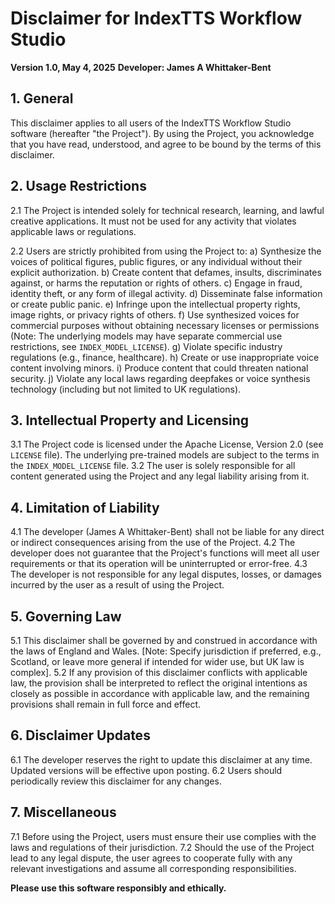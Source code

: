 # Disclaimer for IndexTTS Workflow Studio

**Version 1.0, May 4, 2025**
**Developer: James A Whittaker-Bent**

## 1. General
This disclaimer applies to all users of the IndexTTS Workflow Studio software (hereafter "the Project"). By using the Project, you acknowledge that you have read, understood, and agree to be bound by the terms of this disclaimer.

## 2. Usage Restrictions
2.1 The Project is intended solely for technical research, learning, and lawful creative applications. It must not be used for any activity that violates applicable laws or regulations.

2.2 Users are strictly prohibited from using the Project to:
   a) Synthesize the voices of political figures, public figures, or any individual without their explicit authorization.
   b) Create content that defames, insults, discriminates against, or harms the reputation or rights of others.
   c) Engage in fraud, identity theft, or any form of illegal activity.
   d) Disseminate false information or create public panic.
   e) Infringe upon the intellectual property rights, image rights, or privacy rights of others.
   f) Use synthesized voices for commercial purposes without obtaining necessary licenses or permissions (Note: The underlying models may have separate commercial use restrictions, see `INDEX_MODEL_LICENSE`).
   g) Violate specific industry regulations (e.g., finance, healthcare).
   h) Create or use inappropriate voice content involving minors.
   i) Produce content that could threaten national security.
   j) Violate any local laws regarding deepfakes or voice synthesis technology (including but not limited to UK regulations).

## 3. Intellectual Property and Licensing
3.1 The Project code is licensed under the Apache License, Version 2.0 (see `LICENSE` file). The underlying pre-trained models are subject to the terms in the `INDEX_MODEL_LICENSE` file.
3.2 The user is solely responsible for all content generated using the Project and any legal liability arising from it.

## 4. Limitation of Liability
4.1 The developer (James A Whittaker-Bent) shall not be liable for any direct or indirect consequences arising from the use of the Project.
4.2 The developer does not guarantee that the Project's functions will meet all user requirements or that its operation will be uninterrupted or error-free.
4.3 The developer is not responsible for any legal disputes, losses, or damages incurred by the user as a result of using the Project.

## 5. Governing Law
5.1 This disclaimer shall be governed by and construed in accordance with the laws of England and Wales. [Note: Specify jurisdiction if preferred, e.g., Scotland, or leave more general if intended for wider use, but UK law is complex].
5.2 If any provision of this disclaimer conflicts with applicable law, the provision shall be interpreted to reflect the original intentions as closely as possible in accordance with applicable law, and the remaining provisions shall remain in full force and effect.

## 6. Disclaimer Updates
6.1 The developer reserves the right to update this disclaimer at any time. Updated versions will be effective upon posting.
6.2 Users should periodically review this disclaimer for any changes.

## 7. Miscellaneous
7.1 Before using the Project, users must ensure their use complies with the laws and regulations of their jurisdiction.
7.2 Should the use of the Project lead to any legal dispute, the user agrees to cooperate fully with any relevant investigations and assume all corresponding responsibilities.

**Please use this software responsibly and ethically.**
